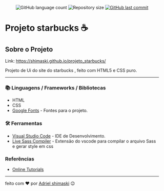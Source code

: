 
<!-- ************************************* Baadges ********************************************* -->
<p align="center">
  <img alt="GitHub language count" src="https://img.shields.io/github/languages/count/shimaski/projeto_starbucks?color=%2304D361">

 <img alt="Repository size" src="https://img.shields.io/github/repo-size/shimaski/projeto_starbucks">

  <a href="https://github.com/tgmarinho/nlw1/commits/master">
    <img alt="GitHub last commit" src="https://img.shields.io/github/last-commit/shimaski/projeto_starbucks">
  </a>
</p>

<!-- ************************************* Título ********************************************* -->

<h1> Projeto starbucks ☕</h1>

<!-- ************************************* Sobre o projeto ********************************************* -->

<h2> Sobre o Projeto</h2>

Link: https://shimaski.github.io/projeto_starbucks/

<p> Projeto de Ui do site do starbucks , feito com HTML5 e CSS puro.</p>

---

<h3>📚 Linguagens / Frameworks / Bibliotecas</h3>

* HTML
* CSS 
* [Google Fonts](https://fonts.google.com/) - Fontes para o projeto.


<h3>🛠 Ferramentas</h3>

* [Visual Studio Code](https://code.visualstudio.com/) - IDE de Desenvolvimento. 
* [Live Sass Compiler](https://marketplace.visualstudio.com/items?itemName=ritwickdey.live-sass) -  Extensão do vscode para compilar o arquivo Sass e gerar style em css

<h3 id="referencias">  Referências</h3>

* [Online Tutorials](https://www.youtube.com/watch?v=91Q6RvKvd7o&t=185s) 

---
feito com ❤️ por [Adriel shimaski](https://gist.github.com/shimaski) 😉
